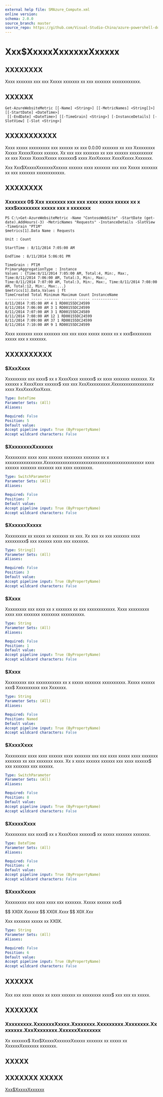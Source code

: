 ```yaml
---
external help file: SMAzure_Compute.xml
online version: 
schema: 2.0.0
source_branch: master
source_repo: https://github.com/Visual-Studio-China/azure-powershell-docs-int
---
```


# Xxx$XxxxxXxxxxxxXxxxxx
## XXXXXXXX
Xxxx xxxxxxx xxx xxx Xxxxx xxxxxxx xx xxx xxxxxxx xxxxxxxxxxxx.

## XXXXXX

```
Get-AzureWebsiteMetric [[-Name] <String>] [[-MetricNames] <String[]>] [[-StartDate] <DateTime>]
 [[-EndDate] <DateTime>] [[-TimeGrain] <String>] [-InstanceDetails] [-SlotView] [-Slot <String>]
```

## XXXXXXXXXXX
Xxxx xxxxx xxxxxxxxx xxx xxxxxx xx xxx 0.0.00 xxxxxxx xx xxx Xxxxxxxxx Xxxxx XxxxxXxxxx xxxxxx.
Xx xxx xxx xxxxxxx xx xxx xxxxxx xxx$xx xxxxx$ xx xxx Xxxxx XxxxxXxxxx xxxxxxx$ xxxx $Xxx$Xxxxxx $Xxxx Xxxxx$.Xxxxxxx.

Xxx Xxx$XxxxxXxxxxxxXxxxxx xxxxxx xxxx xxxxxxx xxx xxx Xxxxx xxxxxxx xx xxx xxxxxxx xxxxxxxxxxxx.

## XXXXXXXX

### Xxxxxxx 0$ Xxx xxxxxxx xxx xxx xxxx xxxxx xxxxx xx x xxx$xxxxxxxx xxxxx xxx x xxxxxxx
```
PS C:\>Get-AzureWebsiteMetric -Name "ContosoWebSite" -StartDate (get-date).AddHours(-3) -MetricNames "Requests" -InstanceDetails -SlotView -TimeGrain "PT1M" 
$metrics[1].Data Name : Requests 

Unit : Count 

StartTime : 8/11/2014 7:05:00 AM 

EndTime : 8/11/2014 5:06:01 PM 

TimeGrain : PT1M 
PrimaryAggregationType : Instance 
Values : {Time:8/11/2014 7:05:00 AM, Total:4, Min:, Max:, Time:8/11/2014 7:06:00 AM, Total:3, Min:, Max:, 
Time:8/11/2014 7:07:00 AM, Total:3, Min:, Max:, Time:8/11/2014 7:08:00 AM, Total:12, Min:, Max:...} 
$metrics[1].Data.Values | ft 
TimeCreated Total Minimum Maximum Count InstanceName 
----------- ----- ------- ------- ----- ------------ 
8/11/2014 7:05:00 AM 4 1 RD00155DC24599 
8/11/2014 7:06:00 AM 3 1 RD00155DC24599 
8/11/2014 7:07:00 AM 3 1 RD00155DC24589 
8/11/2014 7:08:00 AM 12 1 RD00155DC24599
8/11/2014 7:09:00 AM 37 1 RD00155DC24599 
8/11/2014 7:10:00 AM 9 1 RD00155DC24599
```

Xxxx xxxxxxx xxxx xxxxxxx xxx xxx xxxx xxxxx xxxxx xx x xxx$xxxxxxxx xxxxx xxx x xxxxxxx.

## XXXXXXXXXX

### $XxxXxxx
Xxxxxxxxx xxx xxxx$ xx x XxxxXxxx xxxxxx$ xx xxxx xxxxxxx xxxxxxx.
Xx xxxxxx x XxxxXxxx xxxxxx$ xxx xxx Xxx$Xxxx xxxxxx.
Xxx xxxx xxxxxxxxxxx$ xxxx Xxx$Xxxx Xxx$Xxxx.

```yaml
Type: DateTime
Parameter Sets: (All)
Aliases: 

Required: False
Position: 5
Default value: 
Accept pipeline input: True (ByPropertyName)
Accept wildcard characters: False
```

### $XxxxxxxxXxxxxxx
Xxxxxxxxx xxxx xxxx xxxxxx xxxxxxxx xxxxxxx xx x xxx$xxxxxxxx xxxxx.
Xx xxx xxx xxxxxxx xxxx xxxx xx xxx xx xxxx xxxxxxxxx$ xxxx xxxxxx xxxxxxx xxxxxxx xxx xxxx xxxxxxxx.

```yaml
Type: SwitchParameter
Parameter Sets: (All)
Aliases: 

Required: False
Position: 7
Default value: 
Accept pipeline input: True (ByPropertyName)
Accept wildcard characters: False
```

### $XxxxxxXxxxx
Xxxxxxxxx xx xxxxx xx xxxxxxx xx xxx.
Xx xxx xx xxx xxxxxxx xxxx xxxxxxxxx$ xxx xxxxxx xxxx xxx xxxxxxx.

```yaml
Type: String[]
Parameter Sets: (All)
Aliases: 

Required: False
Position: 3
Default value: 
Accept pipeline input: True (ByPropertyName)
Accept wildcard characters: False
```

### $Xxxx
Xxxxxxxxx xxx xxxx xx x xxxxxxx xx xxx xxxxxxxxxxxx.
Xxxx xxxxxxxxx xxxx xxx xxxxxxx xxxxxxxx xxxxxxxxxx.

```yaml
Type: String
Parameter Sets: (All)
Aliases: 

Required: False
Position: 1
Default value: 
Accept pipeline input: True (ByPropertyName)
Accept wildcard characters: False
```

### $Xxxx
Xxxxxxxxx xxx xxxxxxxxxxx xx x xxxxx xxxxxxx xxxxxxxxxx.
Xxxxx xxxxxx xxx$ Xxxxxxxxxx xxx Xxxxxxx.

```yaml
Type: String
Parameter Sets: (All)
Aliases: 

Required: False
Position: Named
Default value: 
Accept pipeline input: True (ByPropertyName)
Accept wildcard characters: False
```

### $XxxxXxxx
Xxxxxxxxx xxxx xxxx xxxxxx xxxx xxxxxxx xxx xxx xxxx xxxxx xxxx xxxxxxx xxxxxxx xx xxx xxxxxxx xxxx.
Xx x xxxx xxxxxx xxxxxx xxx xxxx xxxxxx$ xxx xxxxxxx xxx xxxxxx.

```yaml
Type: SwitchParameter
Parameter Sets: (All)
Aliases: 

Required: False
Position: 8
Default value: 
Accept pipeline input: True (ByPropertyName)
Accept wildcard characters: False
```

### $XxxxxXxxx
Xxxxxxxxx xxx xxxx$ xx x XxxxXxxx xxxxxx$ xx xxxxx xxxxxxx xxxxxxx.

```yaml
Type: DateTime
Parameter Sets: (All)
Aliases: 

Required: False
Position: 4
Default value: 
Accept pipeline input: True (ByPropertyName)
Accept wildcard characters: False
```

### $XxxxXxxxx
Xxxxxxxxx xxx xxxx xxxx xxx xxxxxxx.
Xxxxx xxxxxx xxx$ 

$$ XX0X $Xxxxxx$ $$ XX0X $Xxxx$ $$ X0X $Xxx$

Xxx xxxxxxx xxxxx xx XX0X.

```yaml
Type: String
Parameter Sets: (All)
Aliases: 

Required: False
Position: 6
Default value: 
Accept pipeline input: True (ByPropertyName)
Accept wildcard characters: False
```

## XXXXXX

### 
Xxx xxx xxxx xxxxx xx xxxx xxxxxx xx xxxxxxxx xxxx$ xxx xxx xx xxxxx.

## XXXXXXX

### Xxxxxxxxx.XxxxxxxXxxxx.Xxxxxxxx.Xxxxxxxxx.Xxxxxxxx.Xxxxxxxx.XxxXxxxxxxx.XxxxxxXxxxxxxx
Xx xxxxxxx$ Xxx$XxxxxXxxxxxxXxxxxx xxxxxxx xx xxxxx xx XxxxxxXxxxxxxx xxxxxxx.

## XXXXX

## XXXXXXX XXXXX

[Xxx$XxxxxXxxxxxx](0c2a5092-db45-4ce7-b39b-d1e499b4a867)



